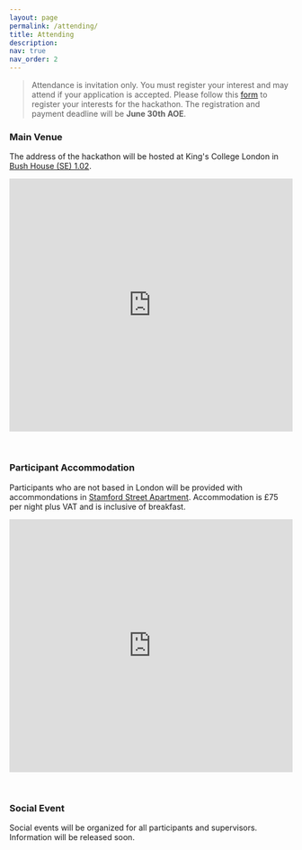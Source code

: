 ```yaml
---
layout: page
permalink: /attending/
title: Attending
description: 
nav: true
nav_order: 2
---
```


> Attendance is invitation only. You must register your interest and may attend if your application is accepted. Please follow this [form](https://forms.gle/aG2cSdGvCZYtTscE8) to register your interests for the hackathon. The registration and payment deadline will be <b>June 30th AOE</b>.

### Main Venue

The address of the hackathon will be hosted at King's College London in [Bush House (SE) 1.02](https://internal.kcl.ac.uk/timetabling/room-info/bush-house/BHSEW1.02).

<iframe src="https://www.google.com/maps/embed?pb=!1m18!1m12!1m3!1d1047.8788606410665!2d-0.11718496323067136!3d51.51248514610677!2m3!1f0!2f0!3f0!3m2!1i1024!2i768!4f13.1!3m3!1m2!1s0x487604b57c3fffff%3A0x7cf28e36d5dddd5d!2sBush%20House!5e0!3m2!1sen!2suk!4v1679275195831!5m2!1sen!2suk" width="100%" height="450" style="border:0;" allowfullscreen="" loading="lazy" referrerpolicy="no-referrer-when-downgrade"></iframe>

&nbsp;

### Participant Accommodation

Participants who are not based in London will be provided with accommondations in [Stamford Street Apartment](https://www.kcl.ac.uk/accommodation/residences/stamford-street-apartments). Accommodation is £75 per night plus VAT and is inclusive of breakfast.

<iframe src="https://www.google.com/maps/embed?pb=!1m18!1m12!1m3!1d2483.424720452363!2d-0.11402608426292782!3d51.505423579634844!2m3!1f0!2f0!3f0!3m2!1i1024!2i768!4f13.1!3m3!1m2!1s0x487604b7468a0b35%3A0xf6c5bfd914f058da!2sStamford%20Street%20Apartments!5e0!3m2!1sen!2suk!4v1679275105438!5m2!1sen!2suk" width="100%" height="450" style="border:0;" allowfullscreen="" loading="lazy" referrerpolicy="no-referrer-when-downgrade"></iframe>

&nbsp;

### Social Event

Social events will be organized for all participants and supervisors. Information will be released soon.